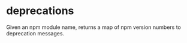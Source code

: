 deprecations
============

Given an npm module name, returns a map of npm version numbers to deprecation messages.
